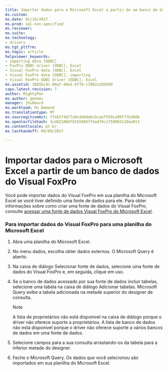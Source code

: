```yaml
---
title: Importar dados para o Microsoft Excel a partir de um banco de dados do Visual FoxPro | Microsoft Docs
ms.custom: 
ms.date: 01/19/2017
ms.prod: sql-non-specified
ms.reviewer: 
ms.suite: 
ms.technology:
- drivers
ms.tgt_pltfrm: 
ms.topic: article
helpviewer_keywords:
- importing data [ODBC]
- FoxPro ODBC driver [ODBC], Excel
- Visual FoxPro data [ODBC], Excel
- Visual FoxPro data [ODBC], importing
- Visual FoxPro ODBC driver [ODBC], Excel
ms.assetid: 3085bc4c-00a7-40e5-bffb-c3962cd3d509
caps.latest.revision: 7
author: MightyPen
ms.author: genemi
manager: jhubbard
ms.workload: On Demand
ms.translationtype: MT
ms.sourcegitcommit: f7e6274d77a9cdd4de6cbcaef559ca99f77b3608
ms.openlocfilehash: 3cd82106bf81b5885f74adf6c1759883110ea913
ms.contentlocale: pt-br
ms.lasthandoff: 09/09/2017

---
```

# <a name="importing-data-into-microsoft-excel-from-a-visual-foxpro-database"></a>Importar dados para o Microsoft Excel a partir de um banco de dados do Visual FoxPro
Você pode importar dados do Visual FoxPro em sua planilha do Microsoft Excel se você tiver definido uma fonte de dados para ele. Para obter informações sobre como criar uma fonte de dados do Visual FoxPro, consulte [acessar uma fonte de dados Visual FoxPro do Microsoft Excel](../../odbc/microsoft/accessing-a-visual-foxpro-data-source-from-microsoft-excel.md).  
  
### <a name="to-import-visual-foxpro-data-into-an-microsoft-excel-worksheet"></a>Para importar dados do Visual FoxPro para uma planilha do Microsoft Excel  
  
1.  Abra uma planilha do Microsoft Excel.  
  
2.  No menu dados, escolha obter dados externos. O Microsoft Query é aberto.  
  
3.  Na caixa de diálogo Selecionar fonte de dados, selecione uma fonte de dados do Visual FoxPro e, em seguida, clique em uso.  
  
4.  Se o banco de dados acessado por sua fonte de dados incluir tabelas, selecione uma tabela na caixa de diálogo Adicionar tabelas. Microsoft Query exibe a tabela adicionada na metade superior do designer de consulta.  
  
    > [!NOTE]  
    >  A lista de proprietários não está disponível na caixa de diálogo porque o driver não oferece suporte a proprietários. A lista de banco de dados não está disponível porque o driver não oferece suporte a vários bancos de dados em uma fonte de dados.  
  
5.  Selecione campos para a sua consulta arrastando-os da tabela para a inferior metade do designer.  
  
6.  Feche o Microsoft Query. Os dados que você selecionou são importados em sua planilha do Microsoft Excel.

